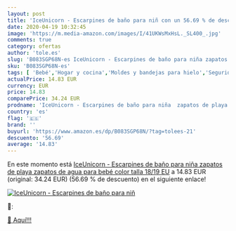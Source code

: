 ```yaml
---
layout: post
title: 'IceUnicorn - Escarpines de baño para niñ con un 56.69 % de descuento'
date: 2020-04-19 10:32:45
image: 'https://m.media-amazon.com/images/I/41UKWsMxHsL._SL400_.jpg'
comments: true
category: ofertas
author: 'tole.es'
slug: 'B083SGP68N-es IceUnicorn - Escarpines de baño para niña zapatos de playa...'
sku: 'B083SGP68N-es'
tags: [ 'Bebé','Hogar y cocina','Moldes y bandejas para hielo','Seguridad','Utensilios de bar','Utensilios de cocina','Vigilabebés','bebé', ]
actualPrice: 14.83 EUR
currency: EUR
price: 14.83
comparePrice: 34.24 EUR
prodname: 'IceUnicorn - Escarpines de baño para niña  zapatos de playa  zapatos de agua para bebé  color  talla 18/19 EU'
country: 'es'
flag: '🇪🇸'
brand: ''
buyurl: 'https://www.amazon.es/dp/B083SGP68N/?tag=tolees-21'
descuento: '56.69'
average: '14.83'
---
```


En este momento está [IceUnicorn - Escarpines de baño para niña  zapatos de playa  zapatos de agua para bebé  color  talla 18/19 EU](https://www.amazon.es/dp/B083SGP68N/?tag=tolees-21) a 14.83 EUR (original: 34.24 EUR) (56.69 %  de descuento) en el siguiente enlace!

[![IceUnicorn - Escarpines de baño para niñ](https://m.media-amazon.com/images/I/41UKWsMxHsL._SL400_.jpg)](https://www.amazon.es/dp/B083SGP68N/?tag=tolees-21)

🔎:


[🛒 Aquí!!!](https://www.amazon.es/dp/B083SGP68N/?tag=tolees-21)
